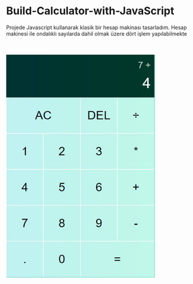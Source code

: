 # Build-Calculator-with-JavaScript

<p>Projede Javascript kullanarak klasik bir hesap makinası tasarladım. Hesap makinesi ile ondalıklı sayılarda dahil olmak üzere dört işlem yapılabilmekte</p>
<br>
<br>
<img src="https://github.com/burcaktezcan/Build-Calculator-with-JavaScript/blob/main/Calculator/Calculator%20image.JPG?raw=true" alt="Girl in a jacket" width="400" height="600">
